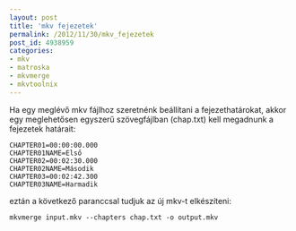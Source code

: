 ```yaml
---
layout: post
title: 'mkv fejezetek'
permalink: /2012/11/30/mkv_fejezetek
post_id: 4938959
categories: 
- mkv
- matroska
- mkvmerge
- mkvtoolnix
---
```


Ha egy meglévő mkv fájlhoz szeretnénk beállítani a fejezethatárokat, akkor egy meglehetősen egyszerű szövegfájlban (chap.txt) kell megadnunk a fejezetek határait:

```
CHAPTER01=00:00:00.000
CHAPTER01NAME=Első
CHAPTER02=00:02:30.000
CHAPTER02NAME=Második
CHAPTER03=00:02:42.300
CHAPTER03NAME=Harmadik
```

eztán a következő paranccsal tudjuk az új mkv-t elkészíteni:

```
mkvmerge input.mkv --chapters chap.txt -o output.mkv
```